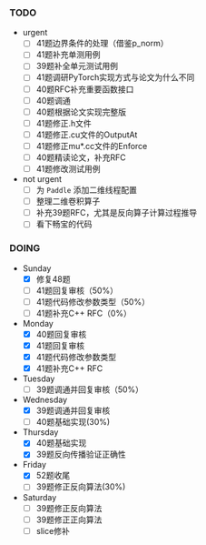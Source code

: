 ### TODO
- urgent
  - [ ] 41题边界条件的处理（借鉴p_norm）
  - [ ] 41题补充单测用例
  - [ ] 39题补全单元测试用例
  - [ ] 41题调研PyTorch实现方式与论文为什么不同
  - [ ] 40题RFC补充重要函数接口
  - [ ] 40题调通
  - [ ] 40题根据论文实现完整版
  - [ ] 41题修正.h文件
  - [ ] 41题修正.cu文件的OutputAt
  - [ ] 41题修正mu*.cc文件的Enforce
  - [ ] 40题精读论文，补充RFC
  - [ ] 41题修改测试用例

- not urgent
  - [ ] 为 `Paddle` 添加二维线程配置
  - [ ] 整理二维卷积算子
  - [ ] 补充39题RFC，尤其是反向算子计算过程推导
  - [ ] 看下畅宝的代码

### DOING
- Sunday
  - [x] 修复48题
  - [ ] 41题回复审核（50%）
  - [ ] 41题代码修改参数类型（50%）
  - [ ] 41题补充C++ RFC（0%）
- Monday
  - [x] 40题回复审核
  - [x] 41题回复审核
  - [x] 41题代码修改参数类型
  - [x] 41题补充C++ RFC
- Tuesday
  - [ ] 39题调通并回复审核（50%）
- Wednesday
  - [x] 39题调通并回复审核
  - [ ] 40题基础实现(30%)
- Thursday
  - [x] 40题基础实现
  - [x] 39题反向传播验证正确性
- Friday
  - [x] 52题收尾
  - [ ] 39题修正反向算法(30%)
- Saturday
  - [ ] 39题修正反向算法
  - [ ] 39题修正正向算法
  - [ ] slice修补 

